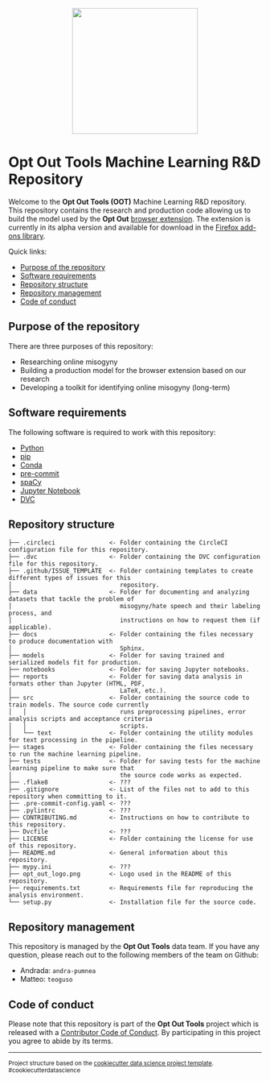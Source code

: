 <p align="center"> <img width="250" height="250" src="opt_out_logo.png"> </p>

# Opt Out Tools Machine Learning R&D Repository

Welcome to the **Opt Out Tools (OOT)** Machine Learning R&D repository. This
repository contains the research and production code allowing us to build the
model used by the **Opt Out** [browser extension](https://github.com/opt-out-tools/opt-out).
The extension is currently in its alpha version and available for download in the
[Firefox add-ons library](https://addons.mozilla.org/en-US/firefox/addon/opt-out-tools/).

Quick links:

- [Purpose of the repository](#Purpose-of-the-repository)
- [Software requirements](#Software-requirements)
- [Repository structure](#Repository-structure)
- [Repository management](#Repository-management)
- [Code of conduct](#Code-of-conduct)

## Purpose of the repository

There are three purposes of this repository:

- Researching online misogyny
- Building a production model for the browser extension based on our research
- Developing a toolkit for identifying online misogyny (long-term)

## Software requirements

The following software is required to work with this repository:

- [Python](https://www.python.org/downloads/)
- [pip](https://pypi.org/project/pip/)
- [Conda](https://conda.io/projects/conda/en/latest/user-guide/install/index.html)
- [pre-commit](https://pre-commit.com/#install)
- [spaCy](https://spacy.io/usage)
- [Jupyter Notebook](https://jupyter.org/install)
- [DVC](https://dvc.org/doc/install)

## Repository structure

    ├── .circleci               <- Folder containing the CircleCI configuration file for this repository.
    ├── .dvc                    <- Folder containing the DVC configuration file for this repository.
    ├── .github/ISSUE_TEMPLATE  <- Folder containing templates to create different types of issues for this
    │                              repository.
    ├── data                    <- Folder for documenting and analyzing datasets that tackle the problem of
    │                              misogyny/hate speech and their labeling process, and
    │                              instructions on how to request them (if applicable).
    ├── docs                    <- Folder containing the files necessary to produce documentation with
    │                              Sphinx.
    ├── models                  <- Folder for saving trained and serialized models fit for production.
    ├── notebooks               <- Folder for saving Jupyter notebooks.
    ├── reports                 <- Folder for saving data analysis in formats other than Jupyter (HTML, PDF,
    │                              LaTeX, etc.).
    ├── src                     <- Folder containing the source code to train models. The source code currently
    │   │                          runs preprocessing pipelines, error analysis scripts and acceptance criteria
    │   │                          scripts.
    │   └── text                <- Folder containing the utility modules for text processing in the pipeline.
    ├── stages                  <- Folder containing the files necessary to run the machine learning pipeline.
    ├── tests                   <- Folder for saving tests for the machine learning pipeline to make sure that
    │                              the source code works as expected.
    ├── .flake8                 <- ???
    ├── .gitignore              <- List of the files not to add to this repository when committing to it.
    ├── .pre-commit-config.yaml <- ???
    ├── .pylintrc               <- ???
    ├── CONTRIBUTING.md         <- Instructions on how to contribute to this repository.
    ├── Dvcfile                 <- ???
    ├── LICENSE                 <- Folder containing the license for use of this repository.
    ├── README.md               <- General information about this repository.
    ├── mypy.ini                <- ???
    ├── opt_out_logo.png        <- Logo used in the README of this repository.
    ├── requirements.txt        <- Requirements file for reproducing the analysis environment.
    └── setup.py                <- Installation file for the source code.

## Repository management

This repository is managed by the **Opt Out Tools** data team. If you have any question,
please reach out to the following members of the team on Github:

- Andrada: `andra-pumnea`
- Matteo: `teoguso`

## Code of conduct

Please note that this repository is part of the **Opt Out Tools** project which is released with a
[Contributor Code of Conduct](https://github.com/malteserteresa/opt-out/blob/master/CODE_OF_CONDUCT.md).
By participating in this project you agree to abide by its terms.

--------

<p><small>Project structure based on the <a target="_blank" href="https://drivendata.github.io/cookiecutter-data-science/">cookiecutter data science project template</a>. #cookiecutterdatascience</small></p>
